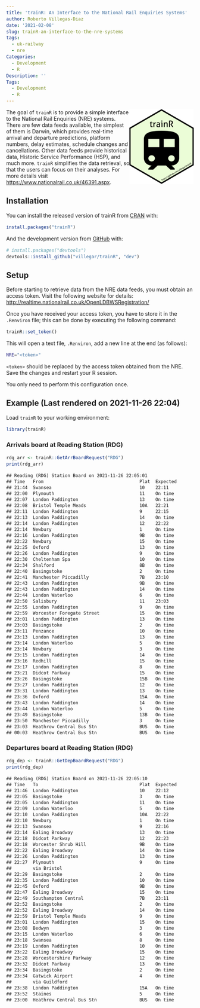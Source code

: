```yaml
---
title: 'trainR: An Interface to the National Rail Enquiries Systems'
author: Roberto Villegas-Diaz
date: '2021-02-08'
slug: trainR-an-interface-to-the-nre-systems
tags:
  - uk-railway
  - nre
Categories:
  - Development
  - R
Description: ''
Tags:
  - Development
  - R
---
```


<img src="https://raw.githubusercontent.com/villegar/trainR/main/inst/images/logo.png" alt="logo" align="right" height=200px/>

The goal of `trainR` is to provide a simple interface to the 
National Rail Enquiries (NRE) systems. There are few data feeds 
available, the simplest of them is Darwin, which provides real-time 
arrival and departure predictions, platform numbers, delay estimates, 
schedule changes and cancellations. Other data feeds provide historical 
data, Historic Service Performance (HSP), and much more. `trainR` 
simplifies the data retrieval, so that the users can focus on their 
analyses. For more details visit 
https://www.nationalrail.co.uk/46391.aspx.

## Installation

You can install the released version of trainR from [CRAN](https://CRAN.R-project.org) with:

``` r
install.packages("trainR")
```

And the development version from [GitHub](https://github.com/) with:

``` r
# install.packages("devtools")
devtools::install_github("villegar/trainR", "dev")
```

## Setup
Before starting to retrieve data from the NRE data feeds, you must obtain an access token. 
Visit the following website for details: http://realtime.nationalrail.co.uk/OpenLDBWSRegistration/

Once you have received your access token, you have to store it in the `.Renviron` file; this can be 
done by executing the following command:


```r
trainR::set_token()
```

This will open a text file, `.Renviron`, add a new line at the end (as follows):

```bash
NRE="<token>"
```

`<token>` should be replaced by the access token obtained from the NRE. Save the changes and restart 
your R session.

You only need to perform this configuration once.

## Example (Last rendered on 2021-11-26 22:04)

Load `trainR` to your working environment:

```r
library(trainR)
```

### Arrivals board at Reading Station (RDG)


```r
rdg_arr <- trainR::GetArrBoardRequest("RDG")
print(rdg_arr)
```

```
## Reading (RDG) Station Board on 2021-11-26 22:05:01
## Time   From                                    Plat  Expected
## 21:44  Swansea                                 10    22:11
## 22:00  Plymouth                                11    On time
## 22:07  London Paddington                       13    On time
## 22:08  Bristol Temple Meads                    10A   22:21
## 22:11  London Paddington                       9     22:15
## 22:13  London Paddington                       14    On time
## 22:14  London Paddington                       12    22:22
## 22:14  Newbury                                 1     On time
## 22:16  London Paddington                       9B    On time
## 22:22  Newbury                                 15    On time
## 22:25  Oxford                                  13    On time
## 22:26  London Paddington                       9     On time
## 22:30  Cheltenham Spa                          10    On time
## 22:34  Shalford                                8B    On time
## 22:40  Basingstoke                             2     On time
## 22:41  Manchester Piccadilly                   7B    23:10
## 22:43  London Paddington                       9B    On time
## 22:43  London Paddington                       14    On time
## 22:44  London Waterloo                         6     On time
## 22:50  Salisbury                               11    23:03
## 22:55  London Paddington                       9     On time
## 22:59  Worcester Foregate Street               15    On time
## 23:01  London Paddington                       13    On time
## 23:03  Basingstoke                             2     On time
## 23:11  Penzance                                10    On time
## 23:13  London Paddington                       13    On time
## 23:14  London Waterloo                         5     On time
## 23:14  Newbury                                 3     On time
## 23:15  London Paddington                       14    On time
## 23:16  Redhill                                 15    On time
## 23:17  London Paddington                       8     On time
## 23:21  Didcot Parkway                          15    On time
## 23:26  Basingstoke                             15B   On time
## 23:27  London Paddington                       12    On time
## 23:31  London Paddington                       13    On time
## 23:36  Oxford                                  15A   On time
## 23:43  London Paddington                       14    On time
## 23:44  London Waterloo                         5     On time
## 23:49  Basingstoke                             13B   On time
## 23:50  Manchester Piccadilly                   3     On time
## 23:03  Heathrow Central Bus Stn                BUS   On time
## 00:03  Heathrow Central Bus Stn                BUS   On time
```

### Departures board at Reading Station (RDG)


```r
rdg_dep <- trainR::GetDepBoardRequest("RDG")
print(rdg_dep)
```

```
## Reading (RDG) Station Board on 2021-11-26 22:05:10
## Time   To                                      Plat  Expected
## 21:46  London Paddington                       10    22:12
## 22:05  Basingstoke                             3     On time
## 22:05  London Paddington                       11    On time
## 22:09  London Waterloo                         5     On time
## 22:10  London Paddington                       10A   22:22
## 22:10  Newbury                                 1     On time
## 22:13  Swansea                                 9     22:16
## 22:14  Ealing Broadway                         13    On time
## 22:18  Didcot Parkway                          12    22:23
## 22:18  Worcester Shrub Hill                    9B    On time
## 22:22  Ealing Broadway                         14    On time
## 22:26  London Paddington                       13    On time
## 22:27  Plymouth                                9     On time
##        via Bristol                             
## 22:29  Basingstoke                             2     On time
## 22:35  London Paddington                       10    On time
## 22:45  Oxford                                  9B    On time
## 22:47  Ealing Broadway                         15    On time
## 22:49  Southampton Central                     7B    23:11
## 22:52  Basingstoke                             2     On time
## 22:52  Ealing Broadway                         14    On time
## 22:59  Bristol Temple Meads                    9     On time
## 23:01  London Paddington                       15    On time
## 23:08  Bedwyn                                  3     On time
## 23:15  London Waterloo                         6     On time
## 23:18  Swansea                                 8     On time
## 23:19  London Paddington                       10    On time
## 23:22  Ealing Broadway                         15    On time
## 23:28  Worcestershire Parkway                  12    On time
## 23:32  Didcot Parkway                          13    On time
## 23:34  Basingstoke                             2     On time
## 23:34  Gatwick Airport                         4     On time
##        via Guildford                           
## 23:38  London Paddington                       15A   On time
## 23:52  Staines                                 5     On time
## 23:00  Heathrow Central Bus Stn                BUS   On time
```
